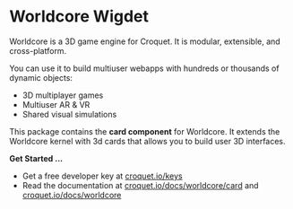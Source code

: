 # Worldcore Wigdet

Worldcore is a 3D game engine for Croquet. It is modular, extensible, and cross-platform.

You can use it to build multiuser webapps with hundreds or thousands of dynamic objects:

* 3D multiplayer games
* Multiuser AR & VR
* Shared visual simulations

This package contains the **card component** for Worldcore. It extends the Worldcore kernel with 3d cards that allows you to  build user 3D interfaces.



**Get Started ...**

* Get a free developer key at [croquet.io/keys](https://croquet.io/keys/)
* Read the documentation at [croquet.io/docs/worldcore/card](https://croquet.io/docs/worldcore/card/) and [croquet.io/docs/worldcore](https://croquet.io/docs/worldcore/)
